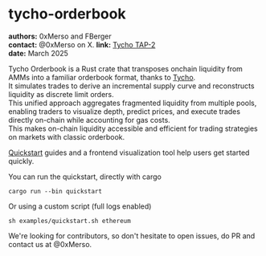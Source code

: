 
# tycho-orderbook

**authors:** 0xMerso and FBerger  
**contact:** @0xMerso on X.
**link:** [Tycho TAP-2](https://github.com/propeller-heads/tycho-x/blob/main/TAP-2.md)  
**date:** March 2025  

Tycho Orderbook is a Rust crate that transposes onchain liquidity from AMMs into a familiar orderbook format, thanks to [Tycho](https://docs.propellerheads.xyz/tycho).  
It simulates trades to derive an incremental supply curve and reconstructs liquidity as discrete limit orders.  
This unified approach aggregates fragmented liquidity from multiple pools, enabling traders to visualize depth, predict prices, and execute trades directly on-chain while accounting for gas costs.  
This makes on-chain liquidity accessible and efficient for trading strategies on markets with classic orderbook.  

[Quickstart](https://github.com/0xMerso/tycho-orderbook/blob/main/examples/quickstart.rs) guides and a frontend visualization tool help users get started quickly.

You can run the quickstart, directly with cargo
    
    cargo run --bin quickstart

Or using a custom script (full logs enabled)

    sh examples/quickstart.sh ethereum


We're looking for contributors, so don't hesitate to open issues, do PR and contact us at @0xMerso.

